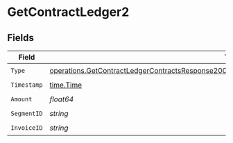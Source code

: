 # GetContractLedger2


## Fields

| Field                                                                                                                                                                                                                  | Type                                                                                                                                                                                                                   | Required                                                                                                                                                                                                               | Description                                                                                                                                                                                                            |
| ---------------------------------------------------------------------------------------------------------------------------------------------------------------------------------------------------------------------- | ---------------------------------------------------------------------------------------------------------------------------------------------------------------------------------------------------------------------- | ---------------------------------------------------------------------------------------------------------------------------------------------------------------------------------------------------------------------- | ---------------------------------------------------------------------------------------------------------------------------------------------------------------------------------------------------------------------- |
| `Type`                                                                                                                                                                                                                 | [operations.GetContractLedgerContractsResponse200ApplicationJSONResponseBodyDataCurrentCommitsType](../../models/operations/getcontractledgercontractsresponse200applicationjsonresponsebodydatacurrentcommitstype.md) | :heavy_check_mark:                                                                                                                                                                                                     | N/A                                                                                                                                                                                                                    |
| `Timestamp`                                                                                                                                                                                                            | [time.Time](https://pkg.go.dev/time#Time)                                                                                                                                                                              | :heavy_check_mark:                                                                                                                                                                                                     | N/A                                                                                                                                                                                                                    |
| `Amount`                                                                                                                                                                                                               | *float64*                                                                                                                                                                                                              | :heavy_check_mark:                                                                                                                                                                                                     | N/A                                                                                                                                                                                                                    |
| `SegmentID`                                                                                                                                                                                                            | *string*                                                                                                                                                                                                               | :heavy_check_mark:                                                                                                                                                                                                     | N/A                                                                                                                                                                                                                    |
| `InvoiceID`                                                                                                                                                                                                            | *string*                                                                                                                                                                                                               | :heavy_check_mark:                                                                                                                                                                                                     | N/A                                                                                                                                                                                                                    |